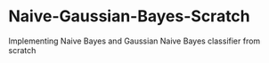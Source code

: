 # Naive-Gaussian-Bayes-Scratch
Implementing Naive Bayes and Gaussian Naive Bayes classifier from scratch
